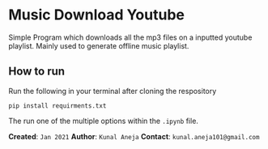 # Music Download Youtube
Simple Program which downloads all the mp3 files on a inputted youtube playlist. Mainly used to generate offline music playlist. 


## How to run

Run the following in your terminal after cloning the respository

```pip install requirments.txt```

The run one of the multiple options within the `.ipynb` file. 

**Created**: `Jan 2021` 
**Author**: `Kunal Aneja`
**Contact**: `kunal.aneja101@gmail.com`
